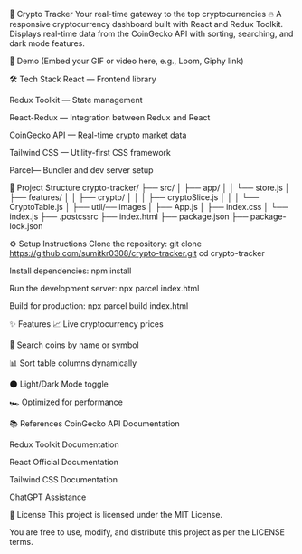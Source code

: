 
🚀 Crypto Tracker
  Your real-time gateway to the top cryptocurrencies 🔥
A responsive cryptocurrency dashboard built with React and Redux Toolkit.
Displays real-time data from the CoinGecko API with sorting, searching, and dark mode features.

📸 Demo
(Embed your GIF or video here, e.g., Loom, Giphy link)

🛠 Tech Stack
React — Frontend library

Redux Toolkit — State management

React-Redux — Integration between Redux and React

CoinGecko API — Real-time crypto market data

Tailwind CSS  — Utility-first CSS framework

Parcel— Bundler and dev server setup




📂 Project Structure
crypto-tracker/
├── src/
│   ├── app/
│   │   └── store.js
│   ├── features/
│   │   ├── crypto/
│   │   │   ├── cryptoSlice.js
│   │   │   └── CryptoTable.js
│   ├── util/── images
│   ├── App.js
│   ├── index.css
│   └── index.js
├── .postcssrc
├── index.html
├── package.json
├── package-lock.json


⚙️ Setup Instructions
Clone the repository:
git clone https://github.com/sumitkr0308/crypto-tracker.git
cd crypto-tracker


Install dependencies:
npm install

Run the development server:
npx parcel index.html

Build for production:
npx parcel build index.html


✨ Features
📈 Live cryptocurrency prices

🔎 Search coins by name or symbol

📊 Sort table columns dynamically

🌑 Light/Dark Mode toggle

🏎 Optimized for performance



📚 References
CoinGecko API Documentation

Redux Toolkit Documentation

React Official Documentation

Tailwind CSS Documentation

ChatGPT Assistance


🪪 License
This project is licensed under the MIT License.

You are free to use, modify, and distribute this project as per the LICENSE terms.



